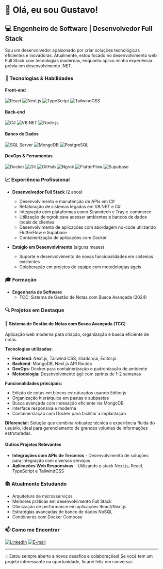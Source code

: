 # 👋 Olá, eu sou Gustavo!

## 💻 Engenheiro de Software | Desenvolvedor Full Stack

Sou um desenvolvedor apaixonado por criar soluções tecnológicas eficientes e inovadoras. Atualmente, estou focado no desenvolvimento web Full Stack com tecnologias modernas, enquanto aplico minha experiência prévia em desenvolvimento .NET.

### 🚀 Tecnologias & Habilidades

#### Front-end
![React](https://img.shields.io/badge/-React-61DAFB?style=flat-square&logo=react&logoColor=black)
![Next.js](https://img.shields.io/badge/-Next.js-000000?style=flat-square&logo=next.js&logoColor=white)
![TypeScript](https://img.shields.io/badge/-TypeScript-3178C6?style=flat-square&logo=typescript&logoColor=white)
![TailwindCSS](https://img.shields.io/badge/-TailwindCSS-06B6D4?style=flat-square&logo=tailwindcss&logoColor=white)

#### Back-end
![C#](https://img.shields.io/badge/-C%23-239120?style=flat-square&logo=c-sharp&logoColor=white)
![VB.NET](https://img.shields.io/badge/-VB.NET-512BD4?style=flat-square&logo=.net&logoColor=white)
![Node.js](https://img.shields.io/badge/-Node.js-339933?style=flat-square&logo=node.js&logoColor=white)

#### Banco de Dados
![SQL Server](https://img.shields.io/badge/-SQL%20Server-CC2927?style=flat-square&logo=microsoft-sql-server&logoColor=white)
![MongoDB](https://img.shields.io/badge/-MongoDB-47A248?style=flat-square&logo=mongodb&logoColor=white)
![PostgreSQL](https://img.shields.io/badge/-PostgreSQL-4169E1?style=flat-square&logo=postgresql&logoColor=white)

#### DevOps & Ferramentas
![Docker](https://img.shields.io/badge/-Docker-2496ED?style=flat-square&logo=docker&logoColor=white)
![Git](https://img.shields.io/badge/-Git-F05032?style=flat-square&logo=git&logoColor=white)
![GitHub](https://img.shields.io/badge/-GitHub-181717?style=flat-square&logo=github)
![Ngrok](https://img.shields.io/badge/-Ngrok-1F1E37?style=flat-square&logo=ngrok&logoColor=white)
![FlutterFlow](https://img.shields.io/badge/-FlutterFlow-02569B?style=flat-square&logo=flutter&logoColor=white)
![Supabase](https://img.shields.io/badge/-Supabase-3ECF8E?style=flat-square&logo=supabase&logoColor=white)

### 📈 Experiência Profissional

- **Desenvolvedor Full Stack** (2 anos)
  - Desenvolvimento e manutenção de APIs em C#
  - Refatoração de sistemas legados em VB.NET e C#
  - Integração com plataformas como Scanntech e Tray e-commerce
  - Utilização de ngrok para acessar ambientes e bancos de dados locais de clientes
  - Desenvolvimento de aplicações com abordagem no-code utilizando FlutterFlow e Supabase
  - Containerização de aplicações com Docker

- **Estágio em Desenvolvimento** (alguns meses)
  - Suporte e desenvolvimento de novas funcionalidades em sistemas existentes
  - Colaboração em projetos de equipe com metodologias ágeis

### 🎓 Formação

- **Engenharia de Software**
  - TCC: Sistema de Gestão de Notas com Busca Avançada (2024)

### 🔍 Projetos em Destaque

#### 📝 Sistema de Gestão de Notas com Busca Avançada (TCC)
Aplicação web moderna para criação, organização e busca eficiente de notas.

**Tecnologias utilizadas:**
- **Frontend**: Next.js, Tailwind CSS, shadcn/ui, Editor.js
- **Backend**: MongoDB, Next.js API Routes
- **DevOps**: Docker para containerização e padronização de ambiente
- **Metodologia**: Desenvolvimento ágil com sprints de 1-2 semanas

**Funcionalidades principais:**
- Edição de notas em blocos estruturados usando Editor.js
- Organização hierárquica em pastas e subpastas
- Busca avançada com indexação eficiente via MongoDB
- Interface responsiva e moderna
- Containerização com Docker para facilitar a implantação

**Diferencial:** Solução que combina robustez técnica e experiência fluida do usuário, ideal para gerenciamento de grandes volumes de informações estruturadas.

#### Outros Projetos Relevantes
- **Integrações com APIs de Terceiros** - Desenvolvimento de soluções para integração com diversos serviços
- **Aplicações Web Responsivas** - Utilizando o stack Next.js, React, TypeScript e TailwindCSS

### 📚 Atualmente Estudando

- Arquitetura de microsserviços
- Melhores práticas em desenvolvimento Full Stack
- Otimização de performance em aplicações React/Next.js
- Estratégias avançadas de banco de dados NoSQL
- Contêineres com Docker Compose

### 📫 Como me Encontrar

[![LinkedIn](https://img.shields.io/badge/-LinkedIn-0077B5?style=flat-square&logo=linkedin&logoColor=white)](https://www.linkedin.com/in/gustavo-bezerra-b51598221/)
[![E-mail](https://img.shields.io/badge/-E--mail-D14836?style=flat-square&logo=gmail&logoColor=white)](mailto:devgustavobezerra@gmail.com)

---

💡 Estou sempre aberto a novos desafios e colaborações! Se você tem um projeto interessante ou oportunidade, ficarei feliz em conversar.

